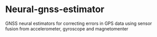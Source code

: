 # Neural-gnss-estimator
GNSS neural estimators for correcting errors in GPS data using sensor fusion from accelerometer, gyroscope and magnetomenter

